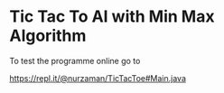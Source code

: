 # Tic Tac To AI with Min Max Algorithm

To test the programme online go to

  https://repl.it/@nurzaman/TicTacToe#Main.java


